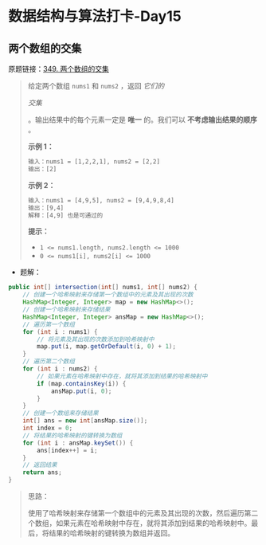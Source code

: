 # 数据结构与算法打卡-Day15

## 两个数组的交集

原题链接：[349. 两个数组的交集](https://leetcode-cn.com/problems/intersection-of-two-arrays/)

> 给定两个数组 `nums1` 和 `nums2` ，返回 *它们的* 
>
> *交集*
>
>  。输出结果中的每个元素一定是 **唯一** 的。我们可以 **不考虑输出结果的顺序** 。
>
> 
>
>  
>
> **示例 1：**
>
> ```tex
> 输入：nums1 = [1,2,2,1], nums2 = [2,2]
> 输出：[2]
> ```
>
> **示例 2：**
>
> ```tex
> 输入：nums1 = [4,9,5], nums2 = [9,4,9,8,4]
> 输出：[9,4]
> 解释：[4,9] 也是可通过的
> ```
>
>  
>
> **提示：**
>
> - `1 <= nums1.length, nums2.length <= 1000`
> - `0 <= nums1[i], nums2[i] <= 1000`

- 题解：

```java
public int[] intersection(int[] nums1, int[] nums2) {
    // 创建一个哈希映射来存储第一个数组中的元素及其出现的次数
    HashMap<Integer, Integer> map = new HashMap<>();
    // 创建一个哈希映射来存储结果
    HashMap<Integer, Integer> ansMap = new HashMap<>();
    // 遍历第一个数组
    for (int i : nums1) {
        // 将元素及其出现的次数添加到哈希映射中
        map.put(i, map.getOrDefault(i, 0) + 1);
    }
    // 遍历第二个数组
    for (int i : nums2) {
        // 如果元素在哈希映射中存在，就将其添加到结果的哈希映射中
        if (map.containsKey(i)) {
            ansMap.put(i, 0);
        }
    }
    // 创建一个数组来存储结果
    int[] ans = new int[ansMap.size()];
    int index = 0;
    // 将结果的哈希映射的键转换为数组
    for (int i : ansMap.keySet()) {
        ans[index++] = i;
    }
    // 返回结果
    return ans;
}
```

> 思路：
>
> 使用了哈希映射来存储第一个数组中的元素及其出现的次数，然后遍历第二个数组，如果元素在哈希映射中存在，就将其添加到结果的哈希映射中。最后，将结果的哈希映射的键转换为数组并返回。
